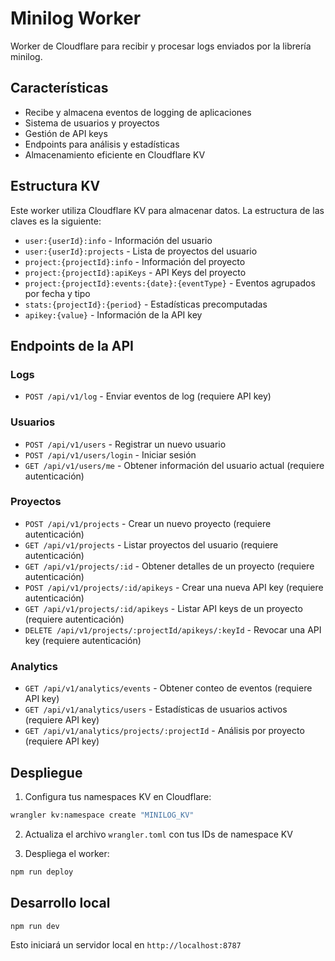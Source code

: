 # Minilog Worker

Worker de Cloudflare para recibir y procesar logs enviados por la librería minilog.

## Características

- Recibe y almacena eventos de logging de aplicaciones
- Sistema de usuarios y proyectos
- Gestión de API keys
- Endpoints para análisis y estadísticas
- Almacenamiento eficiente en Cloudflare KV

## Estructura KV

Este worker utiliza Cloudflare KV para almacenar datos. La estructura de las claves es la siguiente:

- `user:{userId}:info` - Información del usuario
- `user:{userId}:projects` - Lista de proyectos del usuario
- `project:{projectId}:info` - Información del proyecto
- `project:{projectId}:apiKeys` - API Keys del proyecto
- `project:{projectId}:events:{date}:{eventType}` - Eventos agrupados por fecha y tipo
- `stats:{projectId}:{period}` - Estadísticas precomputadas
- `apikey:{value}` - Información de la API key

## Endpoints de la API

### Logs

- `POST /api/v1/log` - Enviar eventos de log (requiere API key)

### Usuarios

- `POST /api/v1/users` - Registrar un nuevo usuario
- `POST /api/v1/users/login` - Iniciar sesión
- `GET /api/v1/users/me` - Obtener información del usuario actual (requiere autenticación)

### Proyectos

- `POST /api/v1/projects` - Crear un nuevo proyecto (requiere autenticación)
- `GET /api/v1/projects` - Listar proyectos del usuario (requiere autenticación)
- `GET /api/v1/projects/:id` - Obtener detalles de un proyecto (requiere autenticación)
- `POST /api/v1/projects/:id/apikeys` - Crear una nueva API key (requiere autenticación)
- `GET /api/v1/projects/:id/apikeys` - Listar API keys de un proyecto (requiere autenticación)
- `DELETE /api/v1/projects/:projectId/apikeys/:keyId` - Revocar una API key (requiere autenticación)

### Analytics

- `GET /api/v1/analytics/events` - Obtener conteo de eventos (requiere API key)
- `GET /api/v1/analytics/users` - Estadísticas de usuarios activos (requiere API key)
- `GET /api/v1/analytics/projects/:projectId` - Análisis por proyecto (requiere API key)

## Despliegue

1. Configura tus namespaces KV en Cloudflare:

```bash
wrangler kv:namespace create "MINILOG_KV"
```

2. Actualiza el archivo `wrangler.toml` con tus IDs de namespace KV

3. Despliega el worker:

```bash
npm run deploy
```

## Desarrollo local

```bash
npm run dev
```

Esto iniciará un servidor local en `http://localhost:8787` 